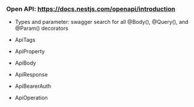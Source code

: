 ### Open API: https://docs.nestjs.com/openapi/introduction  

+ Types and parameter: swagger search for all @Body(), @Query(), and @Param() decorators 

+ ApiTags
+ ApiProperty
+ ApiBody
+ ApiResponse
+ ApiBearerAuth
+ ApiOperation
